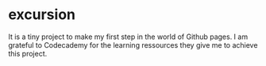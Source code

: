 # excursion
It is a tiny project to make my first step in the world of Github pages. 
I am grateful to Codecademy for the learning ressources they give me to achieve this project.
